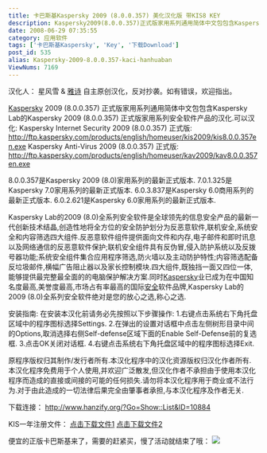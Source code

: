 ```yaml
---
title: 卡巴斯基Kaspersky 2009 (8.0.0.357) 美化汉化版 带KIS8 KEY
description: Kaspersky2009(8.0.0.357)正式版家用系列通用简体中文包包含KasperskyLab的Kaspersky2009(8.0.0.357)正式版家用系列安全软件产品的汉化.可以汉化:KasperskyInternetSecurity2009(8.0.0.357)正式版:http://ftp.kaspersky.com/products/english/homeuser/kis2009/kis8.0.0.357en.exeKasperskyAnti-Virus2009(8.0.0.357)正式版:http://ftp.kaspersky.com/products/english/homeuser/kav2009/kav8.0.0.357en.exe8.0.0.357是Kaspersky2009(8.0)家用系列的最新正式版本.7.0.1.325是Kaspersky7.0家用系列的最新正式版本.6.0.3.837是Kaspersky6.0商用系列的最新正式版本.6.0.2.621是Kaspersky6.0家用系列的最新正式版本.
date: 2008-06-29 07:35:55
category: 应用软件
tags: ['卡巴斯基Kaspersky', 'Key', '下载Download']
post_id: 535
alias: Kaspersky-2009-8.0.0.357-kaci-hanhuaban
ViewNums: 7169
---
```

汉化人： 星风雪 & [雅诗](http://blog.erange.cn/)
自主原创汉化，反对抄袭。如有错误，欢迎指出。

[Kaspersky](/blog/kaspersky-800420-nct) 2009 (8.0.0.357) 正式版家用系列通用简体中文包包含Kaspersky Lab的Kaspersky 2009 (8.0.0.357) 正式版家用系列安全软件产品的汉化.可以汉化:
Kaspersky Internet Security 2009 (8.0.0.357) 正式版:
<http://ftp.kaspersky.com/products/english/homeuser/kis2009/kis8.0.0.357en.exe>
Kaspersky Anti-Virus 2009 (8.0.0.357) 正式版:
<http://ftp.kaspersky.com/products/english/homeuser/kav2009/kav8.0.0.357en.exe>

8.0.0.357是Kaspersky 2009 (8.0)家用系列的最新正式版本.
7.0.1.325是Kaspersky 7.0家用系列的最新正式版本.
6.0.3.837是Kaspersky 6.0商用系列的最新正式版本.
6.0.2.621是Kaspersky 6.0家用系列的最新正式版本.

Kaspersky Lab的2009 (8.0)全系列安全软件是全球领先的信息安全产品的最新一代创新技术结晶,创造性地将全方位的安全防护划分为反恶意软件,联机安全,系统安全和内容筛选四大组件.反恶意软件组件提供面向文件和内存,电子邮件和即时讯息以及网络通信的反恶意软件保护;联机安全组件具有反伪冒,侵入防护系统以及反拨号器功能;系统安全组件集合应用程序筛选,防火墙以及主动防护特性;内容筛选配备反垃圾邮件,横幅广告阻止器以及家长控制模块.四大组件,既独挡一面又四位一体,能够提供最完整最全面的的电脑保护解决方案.同时[Kaspersky](/tags/%E5%8D%A1%E5%B7%B4%E6%96%AF%E5%9F%BAKaspersky)业已成为在中国知名度最高,美誉度最高,市场占有率最高的国际[安全](/tags/%E5%AE%89%E5%85%A8)软件品牌,Kaspersky Lab的2009 (8.0)全系列安全软件绝对是您的放心之选,称心之选.

安装指南:
在安装本汉化前请务必先按照以下步骤操作:
1.右键点击系统右下角托盘区域中的程序图标选择Settings.
2.在弹出的设置对话框中点击左侧树形目录中间的Options,取消选择右侧Self-defense区域下面的Enable Self-Defense前的复选框.
3.点击OK关闭对话框.
4.右键点击系统右下角托盘区域中的程序图标选择Exit.

原程序版权归其制作/发行者所有.本汉化程序中的汉化资源版权归汉化作者所有.
本汉化程序免费用于个人使用,并欢迎广泛散发,但汉化作者不承担由于使用本汉化程序而造成的直接或间接的可能的任何损失.请勿将本汉化程序用于商业或不法行为.对于由此造成的一切法律后果完全由肇事者承担,与本汉化程序及作者无关.

下载连接：
<http://www.hanzify.org/?Go=Show::List&ID=10884>

KIS一年注册文件：
[点击下载文件1](http://www.ziddu.com/downloadfile.php?uid=a7ChmJylbrKglJuntKyZlJyiZrCWlpyr6)
[点击下载文件2](http://www.ziddu.com/downloadfile.php?uid=b7OimZeob6ualuKnZqqhkZSrY6yhmpqq6)

便宜的正版卡巴斯基来了，需要的赶紧买，慢了活动就结束了哦：
[![](http://file.chanet.com.cn/image.cgi?a=73348&d=99391&u=&e=)](http://count.chanet.com.cn/click.cgi?a=73348&d=99391&u=&e=)

